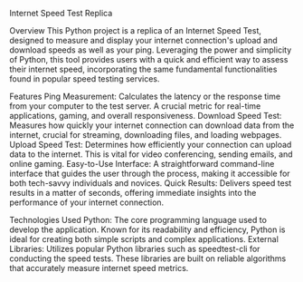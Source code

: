 Internet Speed Test Replica


Overview
This Python project is a replica of an Internet Speed Test, designed to measure and display your internet connection's upload and download speeds as well as your ping. Leveraging the power and simplicity of Python, this tool provides users with a quick and efficient way to assess their internet speed, incorporating the same fundamental functionalities found in popular speed testing services.


Features
Ping Measurement: Calculates the latency or the response time from your computer to the test server. A crucial metric for real-time applications, gaming, and overall responsiveness.
Download Speed Test: Measures how quickly your internet connection can download data from the internet, crucial for streaming, downloading files, and loading webpages.
Upload Speed Test: Determines how efficiently your connection can upload data to the internet. This is vital for video conferencing, sending emails, and online gaming.
Easy-to-Use Interface: A straightforward command-line interface that guides the user through the process, making it accessible for both tech-savvy individuals and novices.
Quick Results: Delivers speed test results in a matter of seconds, offering immediate insights into the performance of your internet connection.



Technologies Used
Python: The core programming language used to develop the application. Known for its readability and efficiency, Python is ideal for creating both simple scripts and complex applications.
External Libraries: Utilizes popular Python libraries such as speedtest-cli for conducting the speed tests. These libraries are built on reliable algorithms that accurately measure internet speed metrics.
